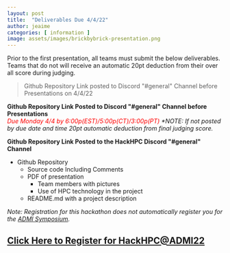 ```yaml
---
layout: post
title:  "Deliverables Due 4/4/22"
author: jeaime
categories: [ information ]
image: assets/images/brickbybrick-presentation.png
---
```


Prior to the first presentation, all teams must submit the below deliverables. Teams that do not will receive an automatic 20pt deduction from their over all score during judging. 

>Github Repository Link posted to Discord "#general" Channel before Presentations on 4/4/22

**Github Repository Link Posted to Discord "#general" Channel before Presentations**
<br><i><font color='red'>Due Monday 4/4 by 6:00p(EST)/5:00p(CT)/3:00p(PT)</font></i>
_*NOTE: If not posted by due date and time 20pt automatic deduction from final judging score._

**Github Repository Link Posted to the HackHPC Discord "#general" Channel**
* Github Repository
  * Source code Including Comments
  * PDF of presentation
    * Team members with pictures
    * Use of HPC technology in the project
  * README.md with a project description

*Note: Registration for this hackathon does not automatically register you for the [ADMI Symposium](https://www.admiusa.org/admi2022/).*
## [Click Here to Register for HackHPC@ADMI22](https://forms.gle/9cneEyYo8jvTkez79)